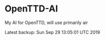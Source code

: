 # OpenTTD-AI
My AI for OpenTTD, will use primarily air

Latest backup: Sun Sep 29 13:05:01 UTC 2019
